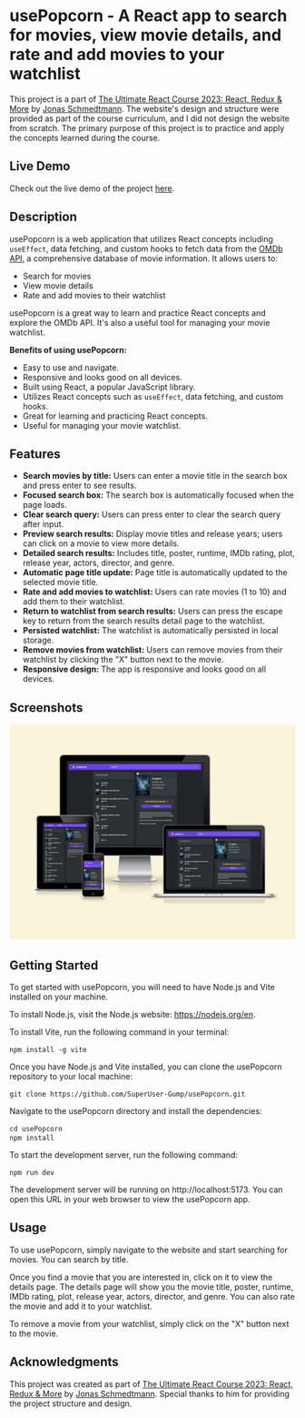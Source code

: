 # usePopcorn - A React app to search for movies, view movie details, and rate and add movies to your watchlist

This project is a part of [The Ultimate React Course 2023: React, Redux & More](https://www.udemy.com/course/the-ultimate-react-course/) by [Jonas Schmedtmann](https://github.com/jonasschmedtmann). The website's design and structure were provided as part of the course curriculum, and I did not design the website from scratch. The primary purpose of this project is to practice and apply the concepts learned during the course.

## Live Demo

Check out the live demo of the project [here](https://usepopcorn-krittin-saenpakdi.netlify.app/).

## Description

usePopcorn is a web application that utilizes React concepts including `useEffect`, data fetching, and custom hooks to fetch data from the [OMDb API](https://www.omdbapi.com/), a comprehensive database of movie information. It allows users to:

- Search for movies
- View movie details
- Rate and add movies to their watchlist

usePopcorn is a great way to learn and practice React concepts and explore the OMDb API. It's also a useful tool for managing your movie watchlist.

**Benefits of using usePopcorn:**

- Easy to use and navigate.
- Responsive and looks good on all devices.
- Built using React, a popular JavaScript library.
- Utilizes React concepts such as `useEffect`, data fetching, and custom hooks.
- Great for learning and practicing React concepts.
- Useful for managing your movie watchlist.

## Features

- **Search movies by title:** Users can enter a movie title in the search box and press enter to see results.
- **Focused search box:** The search box is automatically focused when the page loads.
- **Clear search query:** Users can press enter to clear the search query after input.
- **Preview search results:** Display movie titles and release years; users can click on a movie to view more details.
- **Detailed search results:** Includes title, poster, runtime, IMDb rating, plot, release year, actors, director, and genre.
- **Automatic page title update:** Page title is automatically updated to the selected movie title.
- **Rate and add movies to watchlist:** Users can rate movies (1 to 10) and add them to their watchlist.
- **Return to watchlist from search results:** Users can press the escape key to return from the search results detail page to the watchlist.
- **Persisted watchlist:** The watchlist is automatically persisted in local storage.
- **Remove movies from watchlist:** Users can remove movies from their watchlist by clicking the "X" button next to the movie.
- **Responsive design:** The app is responsive and looks good on all devices.

## Screenshots

![Screenshots](src/img/screenshot.png)

## Getting Started

To get started with usePopcorn, you will need to have Node.js and Vite installed on your machine.

To install Node.js, visit the Node.js website: https://nodejs.org/en.

To install Vite, run the following command in your terminal:

```
npm install -g vite
```

Once you have Node.js and Vite installed, you can clone the usePopcorn repository to your local machine:

```
git clone https://github.com/SuperUser-Gump/usePopcorn.git
```

Navigate to the usePopcorn directory and install the dependencies:

```
cd usePopcorn
npm install
```

To start the development server, run the following command:

```
npm run dev
```

The development server will be running on http://localhost:5173. You can open this URL in your web browser to view the usePopcorn app.



## Usage

To use usePopcorn, simply navigate to the website and start searching for movies. You can search by title.

Once you find a movie that you are interested in, click on it to view the details page. The details page will show you the movie title, poster, runtime, IMDb rating, plot, release year, actors, director, and genre. You can also rate the movie and add it to your watchlist.

To remove a movie from your watchlist, simply click on the "X" button next to the movie.

## Acknowledgments

This project was created as part of [The Ultimate React Course 2023: React, Redux & More](https://www.udemy.com/course/the-ultimate-react-course/) by [Jonas Schmedtmann](https://github.com/jonasschmedtmann). Special thanks to him for providing the project structure and design.
